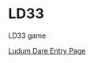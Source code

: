 # LD33
LD33 game

[Ludum Dare Entry Page](http://ludumdare.com/compo/ludum-dare-33/?action=preview&uid=51729)
